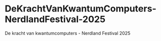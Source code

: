 # DeKrachtVanKwantumComputers-NerdlandFestival-2025
De kracht van kwantumcomputers - Nerdland Festival 2025
